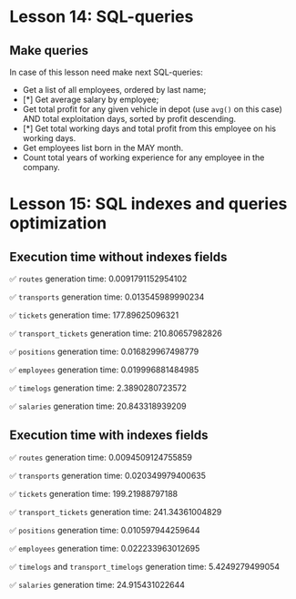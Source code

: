 Lesson 14: SQL-queries
======================

## Make queries

In case of this lesson need make next SQL-queries:

- Get a list of all employees, ordered by last name;
- [*] Get average salary by employee;
- Get total profit for any given vehicle in depot (use `avg()` on this case) AND total exploitation days, sorted by profit descending.
- [*] Get total working days and total profit from this employee on his working days.
- Get employees list born in the MAY month.
- Count total years of working experience for any employee in the company.

Lesson 15: SQL indexes and queries optimization
===============================================

## Execution time without indexes fields

✅ `routes` generation time: 0.0091791152954102

✅ `transports` generation time: 0.013545989990234

✅ `tickets` generation time: 177.89625096321

✅ `transport_tickets` generation time: 210.80657982826

✅ `positions` generation time: 0.016829967498779

✅ `employees` generation time: 0.019996881484985

✅ `timelogs` generation time: 2.3890280723572

✅ `salaries` generation time: 20.843318939209

## Execution time with indexes fields

✅ `routes` generation time: 0.0094509124755859

✅ `transports` generation time: 0.020349979400635

✅ `tickets` generation time: 199.21988797188

✅ `transport_tickets` generation time: 241.34361004829

✅ `positions` generation time: 0.010597944259644

✅ `employees` generation time: 0.022233963012695

✅ `timelogs` and `transport_timelogs` generation time: 5.4249279499054

✅ `salaries` generation time: 24.915431022644
